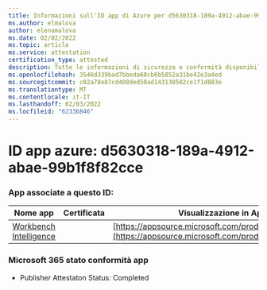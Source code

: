 ```yaml
---
title: Informazioni sull'ID app di Azure per d5630318-189a-4912-abae-99b1f8f82cce
ms.author: elmalova
author: elenamalova
ms.date: 02/02/2022
ms.topic: article
ms.service: attestation
certification_type: attested
description: Tutte le informazioni di sicurezza e conformità disponibili per d5630318-189a-4912-abae-99b1f8f82cce.
ms.openlocfilehash: 3546d339bad7bbeda68cb6b5852a31be42e3a4ed
ms.sourcegitcommit: c02a78e87cd408ded50ad143138502ce1f1d883e
ms.translationtype: MT
ms.contentlocale: it-IT
ms.lasthandoff: 02/03/2022
ms.locfileid: "62336846"
---
```

# <a name="azure-app-id-d5630318-189a-4912-abae-99b1f8f82cce"></a>ID app azure: d5630318-189a-4912-abae-99b1f8f82cce


### <a name="apps-associated-with-this-id"></a>App associate a questo ID:
| **Nome app** | **Certificata** | **Visualizzazione in AppSource** |
|--------------|---------------|-----------------------|
| [Workbench Intelligence](https://docs.microsoft.com/microsoft-365-app-certification/forward/WA200002705) |  | [https://appsource.microsoft.com/product/office/WA200002705](https://appsource.microsoft.com/product/office/WA200002705) |

### <a name="microsoft-365-app-compliance-status"></a>Microsoft 365 stato conformità app
- Publisher Attestaton Status: Completed
